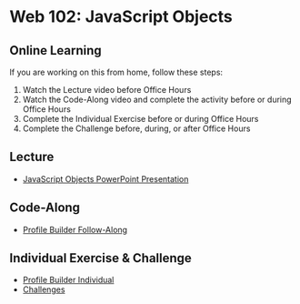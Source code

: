 # Web 102: JavaScript Objects

## Online Learning
If you are working on this from home, follow these steps:

1. Watch the Lecture video before Office Hours
1. Watch the Code-Along video and complete the activity before or during Office Hours
1. Complete the Individual Exercise before or during Office Hours
1. Complete the Challenge before, during, or after Office Hours

## Lecture
- <a href="JavaScriptObjectsOld.pptx" target="_blank">JavaScript Objects PowerPoint Presentation</a>

## Code-Along
- [Profile Builder Follow-Along](ProfileBuilderFollowAlong.md)

## Individual Exercise & Challenge
- [Profile Builder Individual](ProfileBuilderIndividual.md)
- [Challenges](Challenges.md)